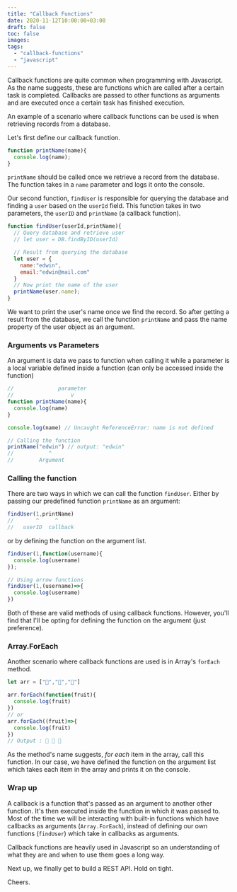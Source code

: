 ```yaml
---
title: "Callback Functions"
date: 2020-11-12T10:00:00+03:00
draft: false
toc: false
images:
tags:
  - "callback-functions"
  - "javascript"
---
```


Callback functions are quite common when programming with Javascript. As the name suggests, these are functions which are called after a certain task is completed. Callbacks are passed to other functions as arguments and are executed once a certain task has finished execution.

An example of a scenario where callback functions can be used is when retrieving records from a database.


Let's first define our callback function.

```javascript
function printName(name){
  console.log(name);
}
```

`printName` should be called once we retrieve a record from the database. The function takes in a `name` parameter and logs it onto the console.


Our second function, `findUser` is responsible for querying the database and finding a `user` based on the `userId` field. This function takes in two parameters, the `userID` and `printName` (a callback function). 

```javascript
function findUser(userId,printName){ 
  // Query database and retrieve user
  // let user = DB.findByID(userId)

  // Result from querying the database
  let user = {
    name:"edwin",
    email:"edwin@mail.com"
  }
  // Now print the name of the user
  printName(user.name);
}
```


We want to print the user's name once we find the record. So after getting a result from the database, we call the function `printName` and pass the name property of the user object as an argument.

### Arguments vs Parameters

An argument is data we pass to function when calling it while a parameter is a local variable defined inside a function (can only be accessed inside the function)

```js
//              parameter     
//                  v
function printName(name){
  console.log(name)
}

console.log(name) // Uncaught ReferenceError: name is not defined

// Calling the function
printName("edwin") // output: "edwin"
//           ^
//        Argument 

```

### Calling the function

There are two ways in which we can call the function `findUser`. Either by passing our predefined function `printName` as an argument:

```javascript
findUser(1,printName)
//       ^     ^
//   userID  callback
```

or by defining the function on the argument list.

```javascript
findUser(1,function(username){
  console.log(username)
});

// Using arrow functions
findUser(1,(username)=>{ 
  console.log(username)
})
```

Both of these are valid methods of using callback functions. However, you'll find that I'll be opting for defining the function on the argument (just preference).

### Array.ForEach

Another scenario where callback functions are used is in Array's `forEach` method.

```javascript
let arr = ["🍊","🍍","🍏"]

arr.forEach(function(fruit){
  console.log(fruit)
})
// or
arr.forEach((fruit)=>{
  console.log(fruit)
})
// Output : 🍊 🍍 🍏
```

As the method's name suggests, *for each* item in the array, call this function. In our case, we have defined the function on the argument list which takes each item in the array and prints it on the console.

### Wrap up

A callback is a function that's passed as an argument to another other function. It's then executed inside the function in which it was passed to. Most of the time we will be interacting with built-in functions which have callbacks as arguments (`Array.ForEach`), instead of defining our own functions (`findUser`) which take in callbacks as arguments.

Callback functions are heavily used in Javascript so an understanding of what they are and when to use them goes a long way.

Next up, we finally get to build a REST API. Hold on tight.

Cheers. 
